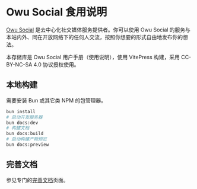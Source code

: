 # Owu Social 食用说明

[Owu Social](https://social.owu.one) 是去中心化社交媒体服务提供者。你可以使用 Owu Social 的服务与本站内外、同在开放网络下的任何人交流，按照你想要的形式自由地发布你的想法。

本存储库是 Owu Social 用户手册（使用说明），使用 VitePress 构建，采用 CC-BY-NC-SA 4.0 协议授权使用。

## 本地构建

需要安装 Bun 或其它类 NPM 的包管理器。

```bash
bun install
# 启动开发服务器
bun docs:dev
# 构建文档
bun docs:build
# 启动构建产物预览
bun docs:preview
```

## 完善文档

参见专门的[完善文档](/contribute.md)页面。
